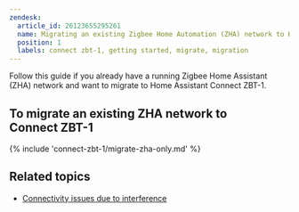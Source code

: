 ```yaml
---
zendesk:
  article_id: 26123655295261
  name: Migrating an existing Zigbee Home Automation (ZHA) network to Home Assistant Connect ZBT-1
  position: 1
  labels: connect zbt-1, getting started, migrate, migration
---
```


Follow this guide if you already have a running Zigbee Home Assistant (ZHA) network and want to migrate to Home Assistant Connect&nbsp;ZBT-1.

## To migrate an existing ZHA network to Connect&nbsp;ZBT-1

{% include 'connect-zbt-1/migrate-zha-only.md' %}

## Related topics

- [Connectivity issues due to interference](/hc/en-us/articles/26124431414557)
